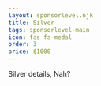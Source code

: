```yaml
---
layout: sponsorlevel.njk
title: Silver
tags: sponsorlevel-main
icon: fas fa-medal
order: 3
price: $1000
---
```


Silver details, Nah?
